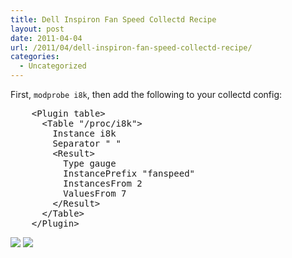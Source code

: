 ```yaml
---
title: Dell Inspiron Fan Speed Collectd Recipe
layout: post
date: 2011-04-04
url: /2011/04/dell-inspiron-fan-speed-collectd-recipe/
categories:
  - Uncategorized
---
```

First, `modprobe i8k`, then add the following to your collectd config:

<div class="codehilite">
  <pre>    <span class="nt">&lt;Plugin</span> <span class="err">table</span><span class="nt">&gt;</span>
      <span class="nt">&lt;Table</span> <span class="err">"/proc/i8k"</span><span class="nt">&gt;</span>
        Instance i8k
        Separator " "
        <span class="nt">&lt;Result&gt;</span>
          Type gauge
          InstancePrefix "fanspeed"
          InstancesFrom 2
          ValuesFrom 7
        <span class="nt">&lt;/Result&gt;</span>
      <span class="nt">&lt;/Table&gt;</span>
    <span class="nt">&lt;/Plugin&gt;</span>
</pre>
</div>


![][1] ![][2]

 [1]: https://24.media.tumblr.com/tumblr_lj4p8morfT1qaiup8.png
 [2]: https://24.media.tumblr.com/tumblr_lj4p97ysBu1qaiup8.png


